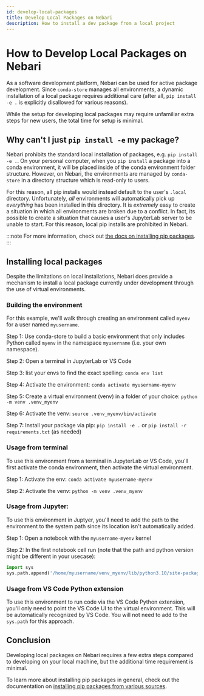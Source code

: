 ```yaml
---
id: develop-local-packages
title: Develop Local Packages on Nebari
description: How to install a dev package from a local project
---
```


# How to Develop Local Packages on Nebari

As a software development platform, Nebari can be used for active package development. Since `conda-store` manages all environments, a dynamic installation of a local package requires additional care (after all, `pip install -e .` is explicitly disallowed for various reasons).

While the setup for developing local packages may require unfamiliar extra steps for new users, the total time for setup is minimal.

## Why can't I just `pip install -e` my package?

Nebari prohibits the standard local installation of packages, e.g. `pip install -e .`. On your personal computer, when you `pip install` a package into a conda environment, it will be placed inside of the conda environment folder structure. However, on Nebari, the environments are managed by `conda-store` in a directory structure which is read-only to users.

For this reason, all pip installs would instead default to the user's `.local` directory. Unfortunately, _all_ environments will automatically pick up _everything_ has been installed in this directory. It is _extremely_ easy to create a situation in which all environments are broken due to a conflict. In fact, its possible to create a situation that causes a user's JupyterLab server to be unable to start. For this reason, local pip installs are prohibited in Nebari.

:::note
For more information, check out [the docs on installing pip packages](/docs/how-tos/install-pip-packages).
:::

## Installing local packages

Despite the limitations on local installations, Nebari does provide a mechanism to install a local package currently under development through the use of virtual environments.

### Building the environment

For this example, we'll walk through creating an environment called `myenv` for a user named `myusername`.

Step 1: Use conda-store to build a basic environment that only includes Python called `myenv` in the namespace `myusername` (i.e. your own namespace).

Step 2: Open a terminal in JupyterLab or VS Code

Step 3: list your envs to find the exact spelling: `conda env list`

Step 4: Activate the environment: `conda activate myusername-myenv`

Step 5: Create a virtual environment (venv) in a folder of your choice: `python -m venv .venv_myenv`

Step 6: Activate the venv: `source .venv_myenv/bin/activate`

Step 7: Install your package via pip: `pip install -e .` or `pip install -r requirements.txt` (as needed)

### Usage from terminal

To use this environment from a terminal in JupyterLab or VS Code, you'll first activate the conda environment, then activate the virtual environment.

Step 1: Activate the env: `conda activate myusername-myenv`

Step 2: Activate the venv: `python -m venv .venv_myenv`

### Usage from Jupyter:

To use this environment in Juptyer, you'll need to add the path to the environment to the system path since its location isn't automatically added.

Step 1: Open a notebook with the `myusername-myenv` kernel

Step 2: In the first notebook cell run (note that the path and python version might be different in your usecase):

```python
import sys
sys.path.append('/home/myusername/venv_myenv/lib/python3.10/site-packages/')
```

### Usage from VS Code Python extension

To use this environment to run code via the VS Code Python extension, you'll only need to point the VS Code UI to the virtual environment. This will be automatically recognized by VS Code. You will not need to add to the `sys.path` for this approach.

## Conclusion

Developing local packages on Nebari requires a few extra steps compared to developing on your local machine, but the additional time requirement is minimal.

To learn more about installing pip packages in general, check out the documentation on [installing pip packages from various sources](/docs/how-tos/install-pip-packages).
